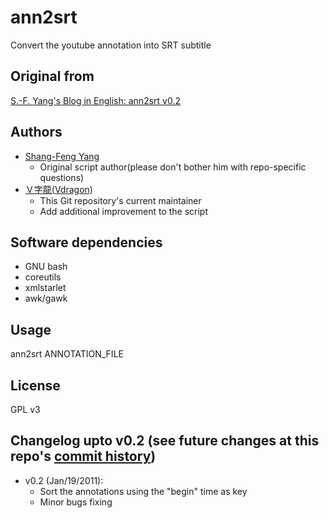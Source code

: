 # ann2srt
Convert the youtube annotation into SRT subtitle

## Original from
[S.-F. Yang's Blog in English: ann2srt v0.2](http://sfyang-en.blogspot.tw/2011/01/ann2srt-v02.html)

## Authors
* [Shang-Feng Yang](mailto:storm.sfyang@gmail.com)
	* Original script author(please don't bother him with repo-specific questions)
* [Ｖ字龍(Vdragon)](mailto:Vdragon.Taiwan@gmail.com)
	* This Git repository's current maintainer
	* Add additional improvement to the script

## Software dependencies
* GNU bash
* coreutils
* xmlstarlet
* awk/gawk

## Usage
ann2srt ANNOTATION_FILE

## License
GPL v3

## Changelog upto v0.2 (see future changes at this repo's [commit history](https://github.com/Vdragon/ann2srt/commits/master)) 
* v0.2 (Jan/19/2011):
	- Sort the annotations using the "begin" time as key
	- Minor bugs fixing